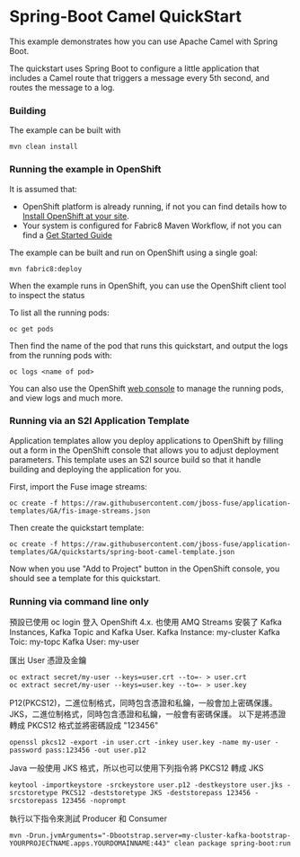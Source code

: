 # Spring-Boot Camel QuickStart

This example demonstrates how you can use Apache Camel with Spring Boot.

The quickstart uses Spring Boot to configure a little application that includes a Camel route that triggers a message every 5th second, and routes the message to a log.

### Building

The example can be built with

    mvn clean install

### Running the example in OpenShift

It is assumed that:
- OpenShift platform is already running, if not you can find details how to [Install OpenShift at your site](https://docs.openshift.com/container-platform/3.3/install_config/index.html).
- Your system is configured for Fabric8 Maven Workflow, if not you can find a [Get Started Guide](https://access.redhat.com/documentation/en/red-hat-jboss-middleware-for-openshift/3/single/red-hat-jboss-fuse-integration-services-20-for-openshift/)

The example can be built and run on OpenShift using a single goal:

    mvn fabric8:deploy

When the example runs in OpenShift, you can use the OpenShift client tool to inspect the status

To list all the running pods:

    oc get pods

Then find the name of the pod that runs this quickstart, and output the logs from the running pods with:

    oc logs <name of pod>

You can also use the OpenShift [web console](https://docs.openshift.com/container-platform/3.3/getting_started/developers_console.html#developers-console-video) to manage the
running pods, and view logs and much more.

### Running via an S2I Application Template

Application templates allow you deploy applications to OpenShift by filling out a form in the OpenShift console that allows you to adjust deployment parameters.  This template uses an S2I source build so that it handle building and deploying the application for you.

First, import the Fuse image streams:

    oc create -f https://raw.githubusercontent.com/jboss-fuse/application-templates/GA/fis-image-streams.json

Then create the quickstart template:

    oc create -f https://raw.githubusercontent.com/jboss-fuse/application-templates/GA/quickstarts/spring-boot-camel-template.json

Now when you use "Add to Project" button in the OpenShift console, you should see a template for this quickstart. 

### Running via command line only

預設已使用 oc login 登入 OpenShift 4.x. 也使用 AMQ Streams 安裝了 Kafka Instances, Kafka Topic and Kafka User.
Kafka Instance: my-cluster
Kafka Toic: my-topc
Kafka User: my-user


匯出 User 憑證及金鑰

    oc extract secret/my-user --keys=user.crt --to=- > user.crt
    oc extract secret/my-user --keys=user.key --to=- > user.key

P12(PKCS12)，二進位制格式，同時包含憑證和私鑰，一般會加上密碼保護。JKS，二進位制格式，同時包含憑證和私鑰，一般會有密碼保護。
以下是將憑證轉成 PKCS12 格式並將密碼設成 "123456"

    openssl pkcs12 -export -in user.crt -inkey user.key -name my-user -password pass:123456 -out user.p12

Java 一般使用 JKS 格式，所以也可以使用下列指令將 PKCS12 轉成 JKS

    keytool -importkeystore -srckeystore user.p12 -destkeystore user.jks -srcstoretype PKCS12 -deststoretype JKS -deststorepass 123456 -srcstorepass 123456 -noprompt

執行以下指令來測試 Producer 和 Consumer

    mvn -Drun.jvmArguments="-Dbootstrap.server=my-cluster-kafka-bootstrap-YOURPROJECTNAME.apps.YOURDOMAINNAME:443" clean package spring-boot:run


